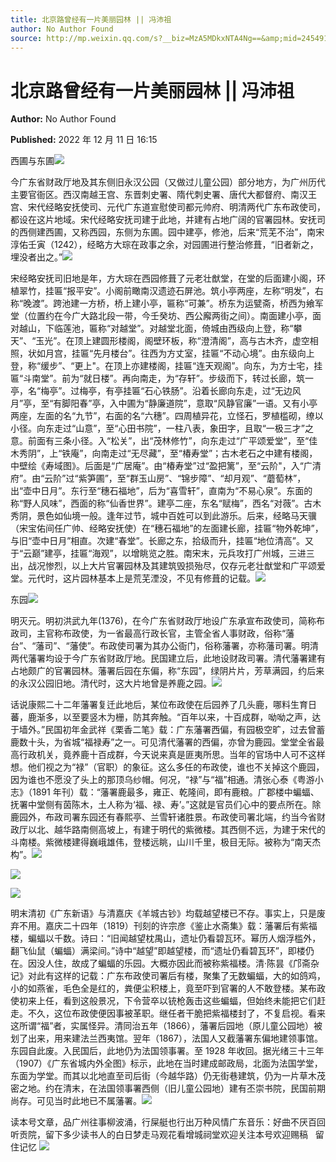 ```yaml
---
title: 北京路曾经有一片美丽园林 || 冯沛祖
author: No Author Found
source: http://mp.weixin.qq.com/s?__biz=MzA5MDkxNTA4Ng==&amp;mid=2454912952&amp;idx=1&amp;sn=0156d9c9bc81b367fd0df5967a41bb90&amp;chksm=87a237d9b0d5becfd26b1f68b8d4dc2adfcf8d9140963c4a3811f58d2edbb9ce31edb307dbf0#rd
---
```


# 北京路曾经有一片美丽园林 || 冯沛祖

**Author:** No Author Found

**Published:** 2022 年 12 月 11 日 16:15

西圃与东圃![](https://mmbiz.qpic.cn/mmbiz_gif/bL2iaicTYdZn5XxsuuRiawric4ZqB8STj9cPribickAXJuO2l4C33xW8u9MAwWL9jPrRkuMW6OicBl1tQxhUOqbwWF6jQ/640?wx_fmt=gif)

今广东省财政厅地及其东侧旧永汉公园（又做过儿童公园）部分地方，为广州历代主要官衙区。西汉南越王宫、东晋刺史署、隋代刺史署、唐代大都督府、南汉王宫、宋代经略安抚使司、元代广东道宣慰使司都元帅府、明清两代广东布政使司，都设在这片地域。宋代经略安抚司建于此地，并建有占地广阔的官署园林。安抚司的西侧建西圃，又称西园，东侧为东圃。园中建亭，修池，后来“荒芜不治”，南宋淳佑壬寅（1242），经略方大琮在政事之余，对园圃进行整治修葺，“旧者新之，埋没者出之。”![](https://mmbiz.qpic.cn/mmbiz_png/bL2iaicTYdZn44gvyOMEqwMzru2icHdoQKMeILV6V7MhEviby1cxYt0z90LibyuXNfmKy4O5NsyVIicNtkibPN92BgDpg/640?wx_fmt=png)

宋经略安抚司旧地是年，方大琮在西园修葺了元老壮猷堂，在堂的后面建小阁，环植翠竹，挂匾“报平安”。小阁前瞰南汉遗迹石屏池。筑小亭两座，左称“明发”，右称“晚渡”。跨池建一方桥，桥上建小亭，匾称“可兼”。桥东为运甓斋，桥西为飨军堂（位置约在今广大路北段一带，今壬癸坊、西公廨两街之间）。南面建小亭，面对越山，下临莲池，匾称“对越堂”。对越堂北面，倚城由西级向上登，称“攀天”、“玉光”。在顶上建圆形楼阁，阁壁环板，称“澄清阁”，高与古木齐，虚空相照，状如月宫，挂匾“先月楼台”。往西为方丈室，挂匾“不动心境”。由东级向上登，称“缓步”、“更上"。在顶上亦建楼阁，挂匾“连天观阁”。向东，为方士宅，挂匾“斗南堂”。前为“就日楼”。再向南走，为“存轩”。步级而下，转过长廊，筑一亭，名“梅亭”。过梅亭，有亭挂匾“石心铁肠”。沿着长廊向东走，过“无边风月”亭，至“有脚阳春”亭，入中圃为“静廉道院”，意取“风静官廉”一语。又有小亭两座，左面的名“九节”，右面的名“六穗”。四周植异花，立怪石，罗植槛砌，缭以小径。向东走过“山意”，至“心田书院”，一柱八表，象田字，且取“一极三才”之意。前面有三条小径。入“松关”，出“茂林修竹”，向东走过“广平颂爱堂”，至“佳木秀阴”，上“铁庵”，向南走过“无尽藏”，至“椿寿堂”；古木老石之中建有楼阁，中壁绘《寿域图》。后面是“广居庵”。由“椿寿堂”过“盈把篱”，至“云阶"，入“广清府”。由“云阶”过“紫笋圃”，至“群玉山房”、“锦步障”、“却月观”、“蘑萄林”，出“壶中日月”。东行至“穗石福地”，后为“喜雪轩”，直南为“不易心泉”。东面的称“野人风味”，西面的称“仙香世界”。建亭二座，东名“赋梅”，西名“对薇”。古木秀阴，景色如仙境一般。逢年过节，城中百姓可以到此游乐。后来，经略马天骥（宋宝佑间任广帅、经略安抚使）在“穗石福地”的左面建长廊，挂匾“物外乾坤”，与旧“壶中日月”相直。次建“春堂”。长廊之东，拾级而升，挂匾“地位清高”。又于“云巅”建亭，挂匾“海观”，以增眺览之胜。南宋末，元兵攻打广州城，三进三出，战况惨烈，以上大片官署园林及其建筑毁损殆尽，仅存元老壮猷堂和广平颂爱堂。元代时，这片园林基本上是荒芜湮没，不见有修葺的记载。![](https://mmbiz.qpic.cn/mmbiz_jpg/PJWG74pLsMZX0BKcLeBUb1nicgI15AfMRJhibNXW9VP809DLPt5jjZC5s2VjWwTJq9Tme5YrB5qe8r3wD3U8lE8Q/640)

东园![](https://mmbiz.qpic.cn/mmbiz_gif/bL2iaicTYdZn5XxsuuRiawric4ZqB8STj9cPribickAXJuO2l4C33xW8u9MAwWL9jPrRkuMW6OicBl1tQxhUOqbwWF6jQ/640?wx_fmt=gif)

明灭元。明初洪武九年(1376)，在今广东省财政厅地设广东承宣布政使司，简称布政司，主官称布政使，为一省最高行政长官，主管全省人事财政，俗称“藩台”、“藩司”、“藩使”。布政使司署为其办公衙门，俗称藩署，亦称藩司署。明清两代藩署均设于今广东省财政厅地。民国建立后，此地设财政司署。清代藩署建有占地颇广的官署园林。藩署后园在东偏，称“东园”，绿阴片片，芳草满园，约后来的永汉公园旧地。清代时，这大片地曾是养鹿之园。![](https://mmbiz.qpic.cn/mmbiz_png/bL2iaicTYdZn44gvyOMEqwMzru2icHdoQKMeILV6V7MhEviby1cxYt0z90LibyuXNfmKy4O5NsyVIicNtkibPN92BgDpg/640?wx_fmt=png)

话说康熙二十二年藩署复迁此地后，某位布政使在后园养了几头鹿，哪料生育日蕃，鹿渐多，以至要竖木为栅，防其奔触。“百年以来，十百成群，呦呦之声，达于墙外。”民国初年金武祥《栗香二笔》载：广东藩署西偏，有园极空旷，过去曾蓄鹿数十头，为省城“福禄寿”之一。可见清代藩署的西偏，亦曾为鹿园。堂堂全省最高行政机关，竟养鹿十百成群，今天说来真是匪夷所思。当年的官场中人可不这样想。他们视之为“禄”（官职）的象征。这么多任的布政使，谁也不关掉这个鹿园，因为谁也不愿没了头上的那顶乌纱帽。何况，“禄”与“福”相通。清张心泰《粤游小志》（1891 年刊）载：“藩署鹿最多，雍正、乾隆间，即有鹿粮。广郡楼中蝙蝠、抚署中堂侧有茵陈木，土人称为‘福、禄、寿’。”这就是官员们心中的要点所在。除鹿园外，布政司署东园还有春熙亭、兰雪轩诸胜景。布政使司署北端，约当今省财政厅以北、越华路南侧高坡上，有建于明代的紫微楼。其西侧不远，为建于宋代的斗南楼。紫微楼建得巍峨雄伟，登楼远眺，山川千里，极目无际。被称为“南天杰构”。![](https://mmbiz.qpic.cn/mmbiz_jpg/PJWG74pLsMZX0BKcLeBUb1nicgI15AfMRuL8kkiaDIBn7tcaut9OAeBwLmagq7gqcKY3ewRrwF6eCCbyrSeR8mlw/640?wx_fmt=jpeg)

![](https://mmbiz.qpic.cn/mmbiz_png/Ljib4So7yuWhddQFw26UvKG8XSqLfp8pBt4WcJm1m2Bh3faNLUDp3rBIG7pgagwbX360675n1k0BsfGA8lLad7w/640?wx_fmt=png)

![](https://mmbiz.qpic.cn/mmbiz_jpg/PJWG74pLsMZX0BKcLeBUb1nicgI15AfMRCBYaQgVQsOnhrpia9wnibvetgWgKXrP8UzC91tDUXrSOsAPbJd30uTHg/640)

明末清初《广东新语》与清嘉庆《羊城古钞》均载越望楼已不存。事实上，只是废弃不用。嘉庆二十四年（1819）刊刻的许宗彦《鉴止水斋集》载：藩署后有紫福楼，蝙蝠以千数。诗曰：“旧闻越望枕禺山，遗址仍看碧瓦环。幂历人烟浮槛外，翻飞仙鼠（蝙蝠）满梁间。”诗中“越望”即越望楼，而“遗址仍看碧瓦环”，即楼仍在。因没人住，故成了蝙蝠的乐园。大概亦因此而被称紫福楼。清·陈昙《邝斋杂记》对此有这样的记载：广东布政使司署后有楼，聚集了无数蝙蝠，大的如鸽鸡，小的如燕雀，毛色全是红的，粪便尘积楼上，竟至吓到官署的人不敢登楼。某布政使初来上任，看到这般景况，下令营卒以铳枪轰击这些蝙蝠，但始终未能把它们赶走。不久，这位布政使便因事被革职。继任者干脆把紫福楼封了，不复启视。看来这所谓“福”者，实属怪异。清同治五年（1866），藩署后园地（原儿童公园地）被划了出来，用来建法兰西夷馆。翌年（1867），法国人又截藩署东偏地建领事馆。东园自此废。入民国后，此地仍为法国领事署。至 1928 年收回。据光绪三十三年（1907）《广东省城内外全图》标示，此地在当时建成邮政局，北面为法国学堂，东面为学堂。而其以北地直至司后街（今越华路）仍无街巷建筑，仍为一片草木茂密之地。约在清末，在法国领事署西侧（旧儿童公园地）建有丕崇书院，民国前期尚存。可见当时此地已不属藩署。![](https://mmbiz.qpic.cn/mmbiz_png/Ljib4So7yuWhddQFw26UvKG8XSqLfp8pBj2OicQpgYicE1rJnXrA70vybb4STHD1lDsfS0hEnwGUCEkR3HzXL1ldw/640?wx_fmt=png)

读本号文章，品广州往事柳波涌，行屎艇也行出万种风情广东音乐：好曲不厌百回听贡院，留下多少读书人的白日梦走马观花看增城祠堂欢迎关注本号欢迎赐稿   留住记忆
![](https://mmbiz.qpic.cn/mmbiz_gif/PJWG74pLsMZX0BKcLeBUb1nicgI15AfMRowP8gXVMMjhZKcBJEv3c5ictEuf7ZJq3XnRib1cL9tgSvC69iaHkiaWEfw/640?wx_fmt=gif)
